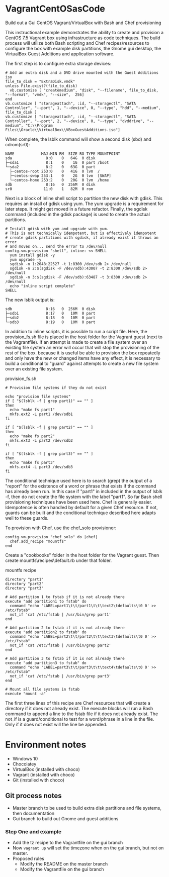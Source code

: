 # VagrantCentOSasCode
Build out a Gui CentOS Vagrant/VirtualBox with Bash and Chef provisioning

This instructional example demonstrates the ability to create and provision a CentOS 7.5 Vagrant box using infrastructure as code techniques. The build process will utilize both Bash scripting and Chef recipes/resources to configure the box with example disk partitions, the Gnome gui desktop, the VirtualBox Guest Additions and application software.

The first step is to configure extra storage devices:
```
# Add an extra disk and a DVD drive mounted with the Guest Additions iso
file_to_disk = "ExtraDisk.vmdk"
unless File.exist?(file_to_disk)
  vb.customize [ "createmedium", "disk", "--filename", file_to_disk, "--format", "vmdk", "--size",  256]
end
vb.customize [ "storageattach", :id, "--storagectl", "SATA Controller", "--port", 1, "--device", 0, "--type", "hdd", "--medium", file_to_disk ]
vb.customize [ "storageattach", :id, "--storagectl", "SATA Controller", "--port", 2, "--device", 0, "--type", "dvddrive", "--medium", "C:\\Program Files\\Oracle\\VirtualBox\\VBoxGuestAdditions.iso"]
```

When complete, the lsblk command will show a second disk (sbd) and cdrom(sr0):
```
NAME            MAJ:MIN RM  SIZE RO TYPE MOUNTPOINT
sda               8:0    0   64G  0 disk
├─sda1            8:1    0    1G  0 part /boot
└─sda2            8:2    0   63G  0 part
  ├─centos-root 253:0    0   41G  0 lvm  /
  ├─centos-swap 253:1    0    2G  0 lvm  [SWAP]
  └─centos-home 253:2    0   20G  0 lvm  /home
sdb               8:16   0  256M  0 disk
sr0              11:0    1   82M  0 rom
```

Next is a block of inline shell script to partition the new disk with gdisk. This requires an install of gdisk using yum. The yum upgrade is a requirement for later steps. It might get moved in a future refactor. Finally, the sgdisk command (included in the gdisk package) is used to create the actual partitions. 

```
# Install gdisk with yum and upgrade with yum. 
# This is not technically idempotent, but is effectively idempotent
# create gdisk partitions with sgdisk, if already exist it throws an error 
# and moves on... send the error to /dev/null
config.vm.provision "shell", inline: <<-SHELL
  yum install gdisk -y
  yum upgrade -y
  sgdisk -n 1:2048:22527 -t 1:8300 /dev/sdb 2> /dev/null
  sgdisk -n 2:$(sgdisk -F /dev/sdb):43007 -t 2:8300 /dev/sdb 2> /dev/null
  sgdisk -n 3:$(sgdisk -F /dev/sdb):63487 -t 3:8300 /dev/sdb 2> /dev/null
  echo "inline script complete"
SHELL
```

The new lsblk output is:
```
sdb               8:16   0  256M  0 disk
├─sdb1            8:17   0   10M  0 part
├─sdb2            8:18   0   10M  0 part
└─sdb3            8:19   0   10M  0 part
```

In addition to inline scripts, it is possible to run a script file. Here, the provision_fs.sh file is placed in the host folder for the Vagrant guest (next to the Vagrantfile). If an attempt is made to create a file system over an existing file system an error will occur that will stop the provisioning of the rest of the box. because it is useful be able to provision the box repeatedly and only have the new or changed items have any effect, it is necessary to build a conditional to "guard" against attempts to create a new file system over an existing file system.

provision_fs.sh
```
# Provision file systems if they do not exist

echo "provision file systems"
if [ "$(lsblk -f | grep part1)" == "" ]
then
  echo "make fs part1"
  mkfs.ext2 -L part1 /dev/sdb1
fi

if [ "$(lsblk -f | grep part2)" == "" ]
then
  echo "make fs part2"
  mkfs.ext3 -L part2 /dev/sdb2
fi

if [ "$(lsblk -f | grep part3)" == "" ]
then
  echo "make fs part3"
  mkfs.ext4 -L part3 /dev/sdb3
fi
```

The conditional technique used here is to search (grep) the output of a "report" for the existence of a word or phrase that exists if the command has already been run. In this case if "part1" in included in the output of lsblk -f, then do not create the file system with the label "part1". So far Bash shell provisioning techniques have been used here. Chef is generally easier. Idempotence is often handled by default for a given Chef resource. If not, guards can be built and the conditional technique described here adapts well to these guards.

To provision with Chef, use the chef_solo provisioner:
```
config.vm.provision "chef_solo" do |chef|
  chef.add_recipe "mountfs"
end
```

Create a "cookbooks" folder in the host folder for the Vagrant guest. Then create mountfs\recipes\default.rb under that folder.

mountfs recipe
```
directory "part1"
directory "part2"
directory "part3"

# Add partition 1 to fstab if it is not already there
execute "add partition1 to fstab" do
  command "echo 'LABEL=part1\t\t/part1\t\t\text2\tdefaults\t0 0' >> /etc/fstab"
  not_if 'cat /etc/fstab | /usr/bin/grep part1'
end

# Add partition 2 to fstab if it is not already there
execute "add partition2 to fstab" do
  command "echo 'LABEL=part2\t\t/part2\t\t\text3\tdefaults\t0 0' >> /etc/fstab"
  not_if 'cat /etc/fstab | /usr/bin/grep part2'
end

# Add partition 3 to fstab if it is not already there
execute "add partition3 to fstab" do
  command "echo 'LABEL=part3\t\t/part3\t\t\text4\tdefaults\t0 0' >> /etc/fstab"
  not_if 'cat /etc/fstab | /usr/bin/grep part3'
end

# Mount all file systems in fstab
execute "mount -a"
```

The first three lines of this recipe are Chef resources that will create a directory if it does not already exist. The execute blocks will run a Bash command to append a line to the fstab file if it does not already exist. The not_if is a guard/conditional to test for a word/phrase in a line in the file. Only if it does not exist will the line be appended.

# Environment notes
* Windows 10
* Chocolatey
* VirtualBox (installed with choco)
* Vagrant (installed with choco)
* Git (installed with choco)

## Git process notes
* Master branch to be used to build extra disk partitions and file systems, then documentation
* Gui branch to build out Gnome and guest additions

### Step One and example
* Add the tz recipe to the Vagrantfile on the gui branch
* Now `vagrant up` will set the timezone when on the gui branch, but not on master.
* Proposed rules
  * Modify the README on the master branch
  * Modify the Vagrantfile on the gui branch
